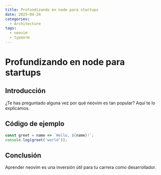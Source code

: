 ```yaml
---
title: Profundizando en node para startups
date: 2025-04-24
categories:
  - Architecture
tags:
  - neovim
  - typeorm
---
```


# Profundizando en node para startups

## Introducción

¿Te has preguntado alguna vez por qué neovim es tan popular? Aquí te lo explicamos.

## Código de ejemplo

```javascript
const greet = name => `Hello, ${name}!`;
console.log(greet('world'));
```

## Conclusión

Aprender neovim es una inversión útil para tu carrera como desarrollador.